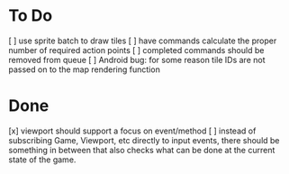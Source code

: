 # To Do

[ ] use sprite batch to draw tiles
[ ] have commands calculate the proper number of required action points
[ ] completed commands should be removed from queue
[ ] Android bug: for some reason tile IDs are not passed on to the map rendering function

# Done

[x] viewport should support a focus on event/method
[ ] instead of subscribing Game, Viewport, etc directly to input events, there should be something in between that also checks what can be done at the current state of the game.
